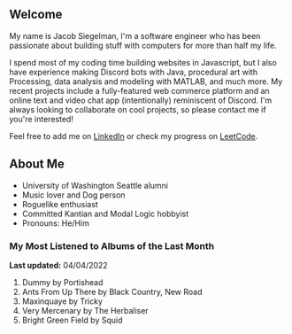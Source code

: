 
## Welcome
My name is Jacob Siegelman, I'm a software engineer who has been passionate about building stuff with computers for more than half my life.

I spend most of my coding time building websites in Javascript, but I also have experience making Discord bots with Java, procedural art with Processing, data analysis and modeling with MATLAB, and much more. My recent projects include a fully-featured web commerce platform and an online text and video chat app (intentionally) reminiscent of Discord. I'm always looking to collaborate on cool projects, so please contact me if you're interested!

Feel free to add me on [LinkedIn](https://www.linkedin.com/in/jacob-siegelman/) or check my progress on [LeetCode](https://leetcode.com/jsiegelman/).

## About Me
- University of Washington Seattle alumni
- Music lover and Dog person
- Roguelike enthusiast
- Committed Kantian and Modal Logic hobbyist
- Pronouns: He/Him

### My Most Listened to Albums of the Last Month
**Last updated:** 04/04/2022 <!-- lfm -->   
1. <!-- lfm -->Dummy by Portishead  
2. <!-- lfm -->Ants From Up There by Black Country, New Road  
3. <!-- lfm -->Maxinquaye by Tricky  
4. <!-- lfm -->Very Mercenary by The Herbaliser  
5. <!-- lfm -->Bright Green Field by Squid  
